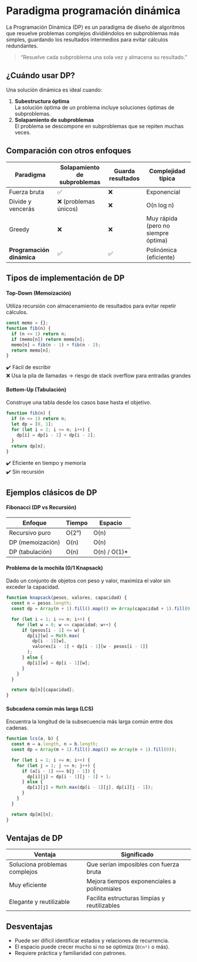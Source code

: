 # **Paradigma programación dinámica**

La Programación Dinámica (DP) es un paradigma de diseño de algoritmos que resuelve problemas complejos dividiéndolos en subproblemas más simples, guardando los resultados intermedios para evitar cálculos redundantes.

> “Resuelve cada subproblema una sola vez y almacena su resultado.”



## ¿Cuándo usar DP?

Una solución dinámica es ideal cuando:
1. **Subestructura óptima**  
    La solución óptima de un problema incluye soluciones óptimas de subproblemas.
2. **Solapamiento de subproblemas**  
    El problema se descompone en subproblemas que se repiten muchas veces.



## Comparación con otros enfoques

| Paradigma                 | Solapamiento de subproblemas | Guarda resultados | Complejidad típica                  |
| ------------------------- | ---------------------------- | ----------------- | ----------------------------------- |
| Fuerza bruta              | ✅                            | ❌                 | Exponencial                         |
| Divide y vencerás         | ❌ (problemas únicos)         | ❌                 | O(n log n)                          |
| Greedy                    | ❌                            | ❌                 | Muy rápida (pero no siempre óptima) |
| **Programación dinámica** | ✅                            | ✅                 | Polinómica (eficiente)              |



## Tipos de implementación de DP

#### Top-Down (Memoización)
Utiliza recursión con almacenamiento de resultados para evitar repetir cálculos.
```js
const memo = {};
function fib(n) {
  if (n <= 1) return n;
  if (memo[n]) return memo[n];
  memo[n] = fib(n - 1) + fib(n - 2);
  return memo[n];
}
```
✔️ Fácil de escribir  
❌ Usa la pila de llamadas → riesgo de stack overflow para entradas grandes

#### Bottom-Up (Tabulación)
Construye una tabla desde los casos base hasta el objetivo.
```js
function fib(n) {
  if (n <= 1) return n;
  let dp = [0, 1];
  for (let i = 2; i <= n; i++) {
    dp[i] = dp[i - 1] + dp[i - 2];
  }
  return dp[n];
}
```
✔️ Eficiente en tiempo y memoria  
✔️ Sin recursión



## Ejemplos clásicos de DP

#### Fibonacci (DP vs Recursión)

| Enfoque          | Tiempo | Espacio      |
| ---------------- | ------ | ------------ |
| Recursivo puro   | O(2ⁿ)  | O(n)         |
| DP (memoización) | O(n)   | O(n)         |
| DP (tabulación)  | O(n)   | O(n) / O(1)* |

#### Problema de la mochila (0/1 Knapsack)
Dado un conjunto de objetos con peso y valor, maximiza el valor sin exceder la capacidad.
```js
function knapsack(pesos, valores, capacidad) {
  const n = pesos.length;
  const dp = Array(n + 1).fill().map(() => Array(capacidad + 1).fill(0));

  for (let i = 1; i <= n; i++) {
    for (let w = 0; w <= capacidad; w++) {
      if (pesos[i - 1] <= w) {
        dp[i][w] = Math.max(
          dp[i - 1][w],
          valores[i - 1] + dp[i - 1][w - pesos[i - 1]]
        );
      } else {
        dp[i][w] = dp[i - 1][w];
      }
    }
  }

  return dp[n][capacidad];
}
```

#### Subcadena común más larga (LCS)
Encuentra la longitud de la subsecuencia más larga común entre dos cadenas.
```js
function lcs(a, b) {
  const m = a.length, n = b.length;
  const dp = Array(m + 1).fill().map(() => Array(n + 1).fill(0));

  for (let i = 1; i <= m; i++) {
    for (let j = 1; j <= n; j++) {
      if (a[i - 1] === b[j - 1]) {
        dp[i][j] = dp[i - 1][j - 1] + 1;
      } else {
        dp[i][j] = Math.max(dp[i - 1][j], dp[i][j - 1]);
      }
    }
  }

  return dp[m][n];
}
```



## Ventajas de DP

| Ventaja                       | Significado                                  |
| ----------------------------- | -------------------------------------------- |
| Soluciona problemas complejos | Que serían imposibles con fuerza bruta       |
| Muy eficiente                 | Mejora tiempos exponenciales a polinomiales  |
| Elegante y reutilizable       | Facilita estructuras limpias y reutilizables |



## Desventajas

- Puede ser difícil identificar estados y relaciones de recurrencia.
- El espacio puede crecer mucho si no se optimiza (`O(n²)` o más).
- Requiere práctica y familiaridad con patrones.